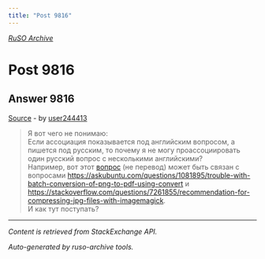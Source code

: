 ```yaml
---
title: "Post 9816"
---
```

<p><i><a href="https://github.com/MSDN-WhiteKnight/ruso-archive/">RuSO Archive</a></i></p>
<h1>Post 9816</h1>
<h2>Answer 9816</h2>
<p><a href="https://ru.meta.stackoverflow.com/a/9816/">Source</a> - by <a href="https://ru.meta.stackoverflow.com/users/185618/user244413">user244413</a></p>
<blockquote>
<p>Я вот чего не понимаю:<br>
Если ассоциация показывается под английским вопросом, а пишется под русским, то почему я не могу проассоциировать один русский вопрос с несколькими английскими?<br>
Например, вот этот <a href="https://ru.stackoverflow.com/q/979472/185618">вопрос</a> (не перевод) может быть связан с вопросами <a href="https://askubuntu.com/questions/1081895/trouble-with-batch-conversion-of-png-to-pdf-using-convert">https://askubuntu.com/questions/1081895/trouble-with-batch-conversion-of-png-to-pdf-using-convert</a> и <a href="https://stackoverflow.com/questions/7261855/recommendation-for-compressing-jpg-files-with-imagemagick">https://stackoverflow.com/questions/7261855/recommendation-for-compressing-jpg-files-with-imagemagick</a>.<br>
И как тут поступать?</p>

</blockquote>
<hr/>
<p><i>Content is retrieved from StackExchange API. </i></p>
<p><i>Auto-generated by ruso-archive tools. </i></p>

